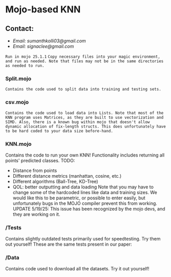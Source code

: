 # Mojo-based KNN

## Contact:
* _Email: sumanthkolli03@gmail.com_
* _Email: signaclee@gmail.com_


`Run in mojo 25.1.1`
`Copy necessary files into your magic environment, and run as needed. Note that files may not be in the same directories as needed to run.`


### Split.mojo
`Contains the code used to split data into training and testing sets.`

### csv.mojo
`Contains the code used to load data into Lists. Note that most of the KNN program uses Matrices, as they are built to use vectorization and SIMD.
Also, there is a known bug within mojo that doesn't allow dynamic allocation of fix-length structs. This does unfortunately have to be hard coded to your data size before-hand. `

### KNN.mojo
Contains the code to run your own KNN! Functionality includes returning all points' predicted classes.
TODO:
* Distance from points
* Different distance metrics (manhattan, cosine, etc.)
* Different algorithms (Ball-Tree, KD-Tree)
* QOL: better outputting and data loading
Note that you may have to change some of the hardcoded lines like data and training sizes. We would like this to be parametric, or possible to enter easily, but unfortunately bugs in the MOJO compiler prevent this from working. UPDATE 5/19/25: This issue has been recognized by the mojo devs, and they are working on it.

### /Tests
Contains slightly outdated tests primarily used for speedtesting. Try them out yourself!
These are the same tests present in our paper: <insert link>

### /Data
Contains code used to download all the datasets. Try it out yourself!
